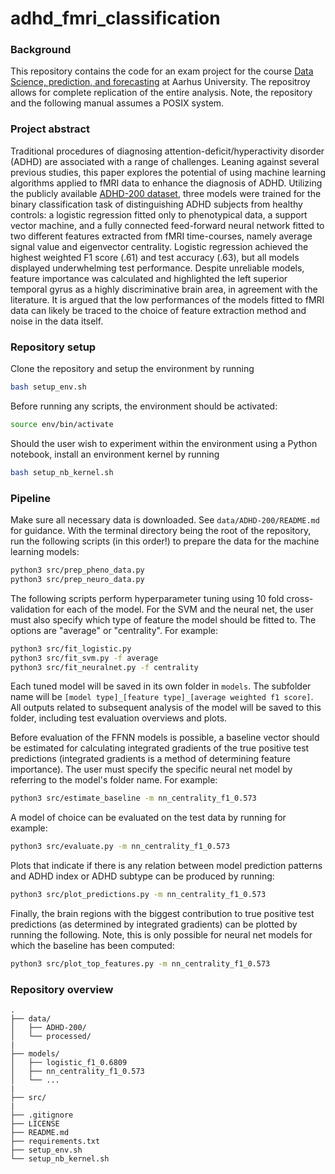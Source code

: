 # adhd_fmri_classification
### Background
This repository contains the code for an exam project for the course [Data Science, prediction, and forecasting](https://kursuskatalog.au.dk/da/course/122493/Data-Science-Prediction-and-Forecasting) at Aarhus University. The repositroy allows for complete replication of the entire analysis. Note, the repository and the following manual assumes a POSIX system.

### Project abstract
Traditional procedures of diagnosing attention-deficit/hyperactivity disorder (ADHD) are associated with a range of challenges. Leaning against several previous studies, this paper explores the potential of using machine learning algorithms applied to fMRI data to enhance the diagnosis of ADHD. Utilizing the publicly available [ADHD-200 dataset](http://fcon_1000.projects.nitrc.org/indi/adhd200/#), three models were trained for the binary classification task of distinguishing ADHD subjects from healthy controls: a logistic regression fitted only to phenotypical data, a support vector machine, and a fully connected feed-forward neural network fitted to two different features extracted from fMRI time-courses, namely average signal value and eigenvector centrality. Logistic regression achieved the highest weighted F1 score (.61) and test accuracy (.63), but all models displayed underwhelming test performance. Despite unreliable models, feature importance was calculated and highlighted the left superior temporal gyrus as a highly discriminative brain area, in agreement with the literature. It is argued that the low performances of the models fitted to fMRI data can likely be traced to the choice of feature extraction method and noise in the data itself.

### Repository setup
Clone the repository and setup the environment by running
```bash
bash setup_env.sh
```

Before running any scripts, the environment should be activated:
```bash
source env/bin/activate
```

Should the user wish to experiment within the environment using a Python notebook, install an environment kernel by running
```bash
bash setup_nb_kernel.sh
```

### Pipeline
Make sure all necessary data is downloaded. See ``data/ADHD-200/README.md`` for guidance. With the terminal directory being the root of the repository, run the following scripts (in this order!) to prepare the data for the machine learning models:
```bash
python3 src/prep_pheno_data.py
python3 src/prep_neuro_data.py
```

The following scripts perform hyperparameter tuning using 10 fold cross-validation for each of the model. For the SVM and the neural net, the user must also specify which type of feature the model should be fitted to. The options are "average" or "centrality". For example:
```bash
python3 src/fit_logistic.py
python3 src/fit_svm.py -f average
python3 src/fit_neuralnet.py -f centrality
```
Each tuned model will be saved in its own folder in ``models``. The subfolder name will be ``[model type]_[feature type]_[average weighted f1 score]``. All outputs related to subsequent analysis of the model will be saved to this folder, including test evaluation overviews and plots.

Before evaluation of the FFNN models is possible, a baseline vector should be estimated for calculating integrated gradients of the true positive test predictions (integrated gradients is a method of determining feature importance). The user must specify the specific neural net model by referring to the model's folder name. For example:
```bash
python3 src/estimate_baseline -m nn_centrality_f1_0.573
```

A model of choice can be evaluated on the test data by running for example:
```bash
python3 src/evaluate.py -m nn_centrality_f1_0.573
```

Plots that indicate if there is any relation between model prediction patterns and ADHD index or ADHD subtype can be produced by running:
```bash
python3 src/plot_predictions.py -m nn_centrality_f1_0.573
```

Finally, the brain regions with the biggest contribution to true positive test predictions (as determined by integrated gradients) can be plotted by running the following. Note, this is only possible for neural net models for which the baseline has been computed:
```bash
python3 src/plot_top_features.py -m nn_centrality_f1_0.573
```

### Repository overview
````
.
├── data/ 
│   ├── ADHD-200/  
│   └── processed/ 
|                    
├── models/
│   ├── logistic_f1_0.6809
│   ├── nn_centrality_f1_0.573
│   └── ...
|                     
├── src/
|
├── .gitignore
├── LICENSE
├── README.md
├── requirements.txt
├── setup_env.sh
└── setup_nb_kernel.sh

````
